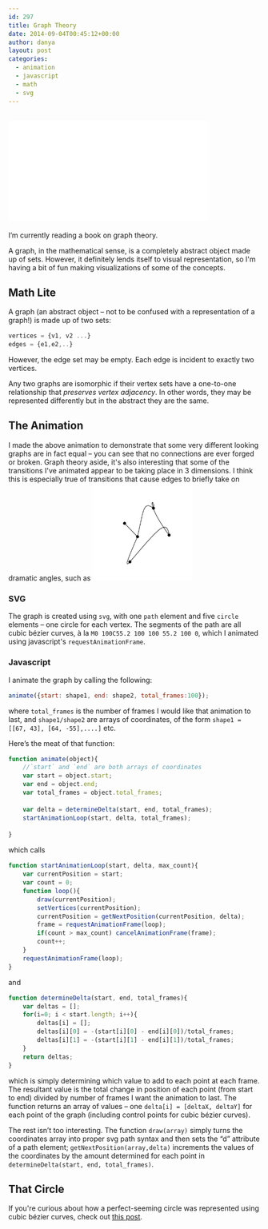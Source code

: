 ```yaml
---
id: 297
title: Graph Theory
date: 2014-09-04T00:45:12+00:00
author: danya
layout: post
categories:
  - animation
  - javascript
  - math
  - svg
---
```

<div>&nbsp;</div>
<iframe src='/assets/iframes/graph.html' width='400' scale='0.5' height='200' style='text-align:center;margin:auto;overflow:hidden' frameBorder='0'></iframe>
<div>&nbsp;</div>
I&#8217;m currently reading a book on graph theory.

A graph, in the mathematical sense, is a completely abstract object made up of sets. However, it definitely lends itself to visual representation, so I'm having a bit of fun making visualizations of some of the concepts.

<!--more-->

## Math Lite

A graph (an abstract object &#8211; not to be confused with a representation of a graph!) is made up of two sets:

```javascript
vertices = {v1, v2 ...}
edges = {e1,e2,..}
```

However, the edge set may be empty.
Each edge is incident to exactly two vertices.

Any two graphs are isomorphic if their vertex sets have a one-to-one relationship that _preserves vertex adjacency_. In other words, they may be represented differently but in the abstract they are the same.

## The Animation

I made the above animation to demonstrate that some very different looking graphs are in fact equal &#8211; you can see that no connections are ever forged or broken. Graph theory aside, it's also interesting that some of the transitions I've animated appear to be taking place in 3 dimensions. I think this is especially true of transitions that cause edges to briefly take on dramatic angles, such as
<img src="/assets/images/uploads/2017/06/graph-angle.png" style="max-width:200px;"/>

### SVG

The graph is created using `svg`, with one `path` element and five `circle` elements &#8211; one circle for each vertex. The segments of the path are all cubic bézier curves, à la `M0 100C55.2 100 100 55.2 100 0`, which I animated using javascript's `requestAnimationFrame`.



### Javascript

I animate the graph by calling the following:

```javascript
animate({start: shape1, end: shape2, total_frames:100});
```

where `total_frames` is the number of frames I would like that animation to last, and `shape1/shape2` are arrays of coordinates, of the form `shape1 = [[67, 43], [64, -55],....]` etc.

Here&#8217;s the meat of that function:

```javascript
function animate(object){
	//`start` and `end` are both arrays of coordinates
	var start = object.start;
	var end = object.end;
	var total_frames = object.total_frames;

	var delta = determineDelta(start, end, total_frames);
	startAnimationLoop(start, delta, total_frames);

}
```

which calls

```javascript
function startAnimationLoop(start, delta, max_count){
	var currentPosition = start;
	var count = 0;
	function loop(){
		draw(currentPosition);
		setVertices(currentPosition);
		currentPosition = getNextPosition(currentPosition, delta);
		frame = requestAnimationFrame(loop);
		if(count > max_count) cancelAnimationFrame(frame);
		count++;
	}
	requestAnimationFrame(loop);
}
```

and

```javascript
function determineDelta(start, end, total_frames){
	var deltas = [];
	for(i=0; i < start.length; i++){
		deltas[i] = [];
		deltas[i][0] = -(start[i][0] - end[i][0])/total_frames;
		deltas[i][1] = -(start[i][1] - end[i][1])/total_frames;
	}
	return deltas;
}
```

which is simply determining which value to add to each point at each frame.
The resultant value is the total change in position of each point (from start to end) divided by number of frames I want the animation to last. The function returns an array of values &#8211; one `delta[i] = [deltaX, deltaY]` for each point of the graph (including control points for cubic bézier curves).

The rest isn&#8217;t too interesting. The function `draw(array)` simply turns the coordinates array into proper svg path syntax and then sets the &#8220;d&#8221; attribute of a path element; `getNextPosition(array,delta)` increments the values of the coordinates by the amount determined for each point in `determineDelta(start, end, total_frames)`.

## That Circle

If you're curious about how a perfect-seeming circle was represented using cubic bézier curves, check out [this post](/blog/circle-w-cubic-bezier).
